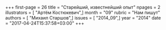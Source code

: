 +++
first-page = 26
title = "Старейший, известнейший опыт"
npages = 2
illustrators = [ "Артём Костюкевич",]
month = "09"
rubric = "Нам пишут"
authors = [ "Михаил Старшов",]
issues = [ "2014_09",]
year = "2014"
date = "2017-04-24T15:37:58+03:00"
+++
